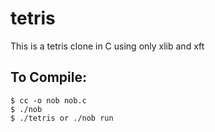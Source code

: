 # tetris

This is a tetris clone in C using only xlib and xft

## To Compile:
```
$ cc -o nob nob.c
$ ./nob
$ ./tetris or ./nob run
```
